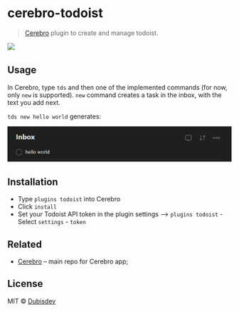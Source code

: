 # cerebro-todoist

> [Cerebro](https://cerebroapp.com) plugin to create and manage todoist.

![](screenshot.png)

## Usage

In Cerebro, type `tds` and then one of the implemented commands (for now, only `new` is supported).
`new` command creates a task in the inbox, with the text you add next.

`tds new hello world` generates:

![](/readme_files/new_note.png)

## Installation

- Type `plugins todoist` into Cerebro
- Click `install`
- Set your Todoist API token in the plugin settings --> `plugins todoist` - Select `settings` - `token`

## Related

- [Cerebro](http://github.com/KELiON/cerebro) – main repo for Cerebro app;

## License

MIT © [Dubisdev](https://dubis.dev)
